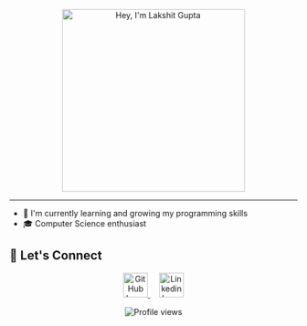<p align = "center" > 
    <img src ="/Users/lakshitsmac/Documents/GitHub repos/Lakshit2604/Assets/gh-header.png" alt = "Hey, I'm Lakshit Gupta" width = 320>
</p>

---

- 🌱 I'm currently learning and growing my programming skills
- 🎓 Computer Science enthusiast

## 🤝 Let's Connect
<p align="center">
  <a href="https://github.com/Lakshit2604" target="_blank">
    <img src="/Users/lakshitsmac/Documents/GitHub repos/Lakshit2604/Assets/Github logo.png" alt="GitHub Logo" width = "43"/>
  </a> &nbsp &nbsp
  <a href="www.linkedin.com/in/lakshit-gupta-771842322" target="_blank">
    <img src="/Users/lakshitsmac/Documents/GitHub repos/Lakshit2604/Assets/LinkedIn logo.jpg" alt="Linkedin Logo" width = 43/>
  </a>
</p>

<p align = "center">
  <img src="https://komarev.com/ghpvc/?username=Lakshit2604&style=for-the-badge&color=6633CC" alt="Profile views">
</p>
